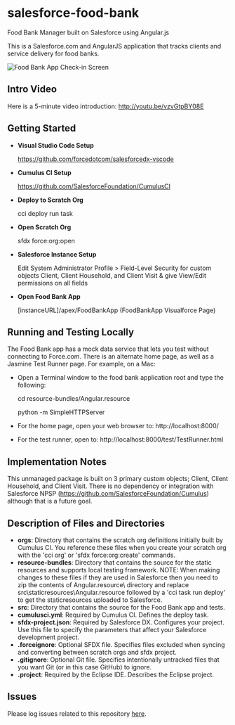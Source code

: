 salesforce-food-bank
====================

Food Bank Manager built on Salesforce using Angular.js

This is a Salesforce.com and AngularJS application that tracks clients and service delivery for food banks.

![Food Bank App Check-in Screen](foodbankmgr.png)

## Intro Video

Here is a 5-minute video introduction: http://youtu.be/vzvGtpBY08E

## Getting Started

 * **Visual Studio Code Setup**
 
    https://github.com/forcedotcom/salesforcedx-vscode 
 
 * **Cumulus CI Setup**
 
    https://github.com/SalesforceFoundation/CumulusCI

 * **Deploy to Scratch Org**

    cci deploy run task
     
 * **Open Scratch Org**

    sfdx force:org:open

 * **Salesforce Instance Setup**

    Edit System Administrator Profile > Field-Level Security for custom objects Client, Client Household, and Client Visit & give View/Edit permissions on all fields

 * **Open Food Bank App**

    [instanceURL]/apex/FoodBankApp (FoodBankApp Visualforce Page)

## Running and Testing Locally

The Food Bank app has a mock data service that lets you test without connecting to Force.com.
There is an alternate home page, as well as a Jasmine Test Runner page.  For example, on a Mac:

 * Open a Terminal window to the food bank application root and type the following:

     cd resource-bundles/Angular.resource

     python -m SimpleHTTPServer

 * For the home page, open your web browser to: http://localhost:8000/
 * For the test runner, open to: http://localhost:8000/test/TestRunner.html


## Implementation Notes

This unmanaged package is built on 3 primary custom objects; Client, Client Household, and Client Visit.  There is no dependency or integration with Salesforce NPSP (https://github.com/SalesforceFoundation/Cumulus) although that is a future goal.

## Description of Files and Directories  

* **orgs**: Directory that contains the scratch org definitions initially built by Cumulus CI. You reference these files when you create your scratch org with the 'cci org' or 'sfdx force:org:create' commands.
* **resource-bundles**: Directory that contains the source for the static resources and supports local testing framework.  NOTE: When making changes to these files if they are used in Salesforce then you need to zip the contents of Angular.resource\ directory and replace src\staticresources\Angular.resource followed by a 'cci task run deploy' to get the staticresources uploaded to Salesforce.  
* **src**: Directory that contains the source for the Food Bank app and tests.   
* **cumulusci.yml**:  Required by Cumulus CI.  Defines the deploy task. 
* **sfdx-project.json**: Required by Salesforce DX. Configures your project.  Use this file to specify the parameters that affect your Salesforce development project.
* **.forceignore**:  Optional SFDX file. Specifies files excluded when syncing and converting between scratch orgs and sfdx project.
* **.gitignore**:  Optional Git file. Specifies intentionally untracked files that you want Git (or in this case GitHub) to ignore.
* **.project**:  Required by the Eclipse IDE.  Describes the Eclipse project. 

 ## Issues

Please log issues related to this repository [here](https://github.com/groundwired/salesforce-food-bank/issues).